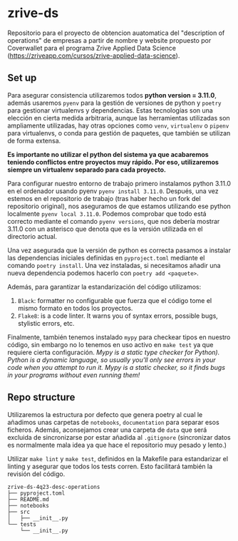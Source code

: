 # zrive-ds
Repositorio para el proyecto de obtencion auatomatica del "description of operations" de empresas a partir de nombre y website propuesto por Coverwallet para el programa Zrive Applied Data Science (https://zriveapp.com/cursos/zrive-applied-data-science).

## Set up
Para asegurar consistencia utilizaremos todos **python version = 3.11.0**, además usaremos `pyenv` para la gestión de versiones de python y `poetry` para gestionar virtualenvs y dependencias. Estas tecnologías son una elección en cierta medida arbitraria, aunque las herramientas utilizadas son ampliamente utilizadas, hay otras opciones como `venv`, `virtualenv` o `pipenv` para virtualenvs, o conda para gestión de paquetes, que también se utilizan de forma extensa.

**Es importante no utilizar el python del sistema ya que acabaremos teniendo conflictos entre proyectos muy rápido. Por eso, utilizaremos siempre un virtualenv separado para cada proyecto.**

Para configurar nuestro entorno de trabajo primero instalamos python 3.11.0 en el ordenador usando pyenv `pyenv install 3.11.0`. 
Después, una vez estemos en el repositorio de trabajo (tras haber hecho un fork del repositorio original), nos aseguramos de que estamos utilizando ese python localmente `pyenv local 3.11.0`. Podemos comprobar que todo está correcto mediante el comando `pyenv versions`, que nos debería mostrar 3.11.0 con un asterisco que denota que es la versión utilizada en el directorio actual.

Una vez asegurada que la versión de python es correcta pasamos a instalar las dependencias iniciales definidas en `pyproject.toml` mediante el comando `poetry install`. Una vez instaladas, si necesitamos añadir una nueva dependencia podemos hacerlo con `poetry add <paquete>`.

Además, para garantizar la estandarización del código utilizamos:
1. `Black`: formatter no configurable que fuerza que el código tome el mismo formato en todos los proyectos.
2. `Flake8`: is a code linter. It warns you of syntax errors, possible bugs, stylistic errors, etc.

Finalmente, también tenemos instalado `mypy` para checkear tipos en nuestro código, sin embargo no lo tenemos en uso activo en `make test` ya que requiere cierta configuración. _Mypy is a static type checker for Python). Python is a dynamic language, so usually you'll only see errors in your code when you attempt to run it. Mypy is a static checker, so it finds bugs in your programs without even running them!_

## Repo structure
Utilizaremos la estructura por defecto que genera poetry al cual le añadimos unas carpetas de `notebooks`, `documentation` para separar esos ficheros. Además, aconsejamos crear una carpeta de `data` que será excluida de sincronizarse por estar añadida al `.gitignore` (sincronizar datos es normalmente mala idea ya que hace el repositorio muy pesado y lento.)


Utilizar `make lint` y `make test`, definidos en la Makefile para estandarizar el linting y asegurar que todos los tests corren. Esto facilitará también la revisión del código.
```
zrive-ds-4q23-desc-operations
├── pyproject.toml
├── README.md
├── notebooks
├── src
│   ├── __init__.py
└── tests
    └── __init__.py
```
